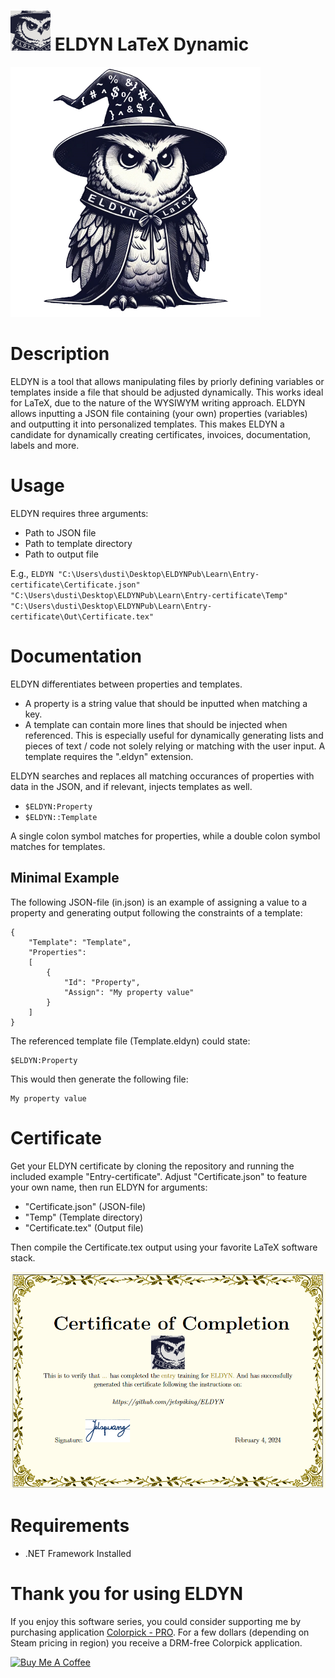 # <img src="https://raw.githubusercontent.com/jetspiking/ELDYN/main/Images/EldynFavicon.png" width="64" height="64"> ELDYN LaTeX Dynamic
<img src="https://raw.githubusercontent.com/jetspiking/ELDYN/main/Images/Eldyn.jpg" Width="400">

# Description
ELDYN is a tool that allows manipulating files by priorly defining variables or templates inside a file that should be adjusted dynamically. This works ideal for LaTeX, due to the nature of the WYSIWYM writing approach. ELDYN allows inputting a JSON file containing (your own) properties (variables) and outputting it into personalized templates. This makes ELDYN a candidate for dynamically creating certificates, invoices, documentation, labels and more.

# Usage
ELDYN requires three arguments:
- Path to JSON file
- Path to template directory
- Path to output file

E.g., ```ELDYN "C:\Users\dusti\Desktop\ELDYNPub\Learn\Entry-certificate\Certificate.json" "C:\Users\dusti\Desktop\ELDYNPub\Learn\Entry-certificate\Temp" "C:\Users\dusti\Desktop\ELDYNPub\Learn\Entry-certificate\Out\Certificate.tex"```

# Documentation
ELDYN differentiates between properties and templates.
- A property is a string value that should be inputted when matching a key.
- A template can contain more lines that should be injected when referenced. This is especially useful for dynamically generating lists and pieces of text / code not solely relying or matching with the user input. A template requires the ".eldyn" extension.

ELDYN searches and replaces all matching occurances of properties with data in the JSON, and if relevant, injects templates as well.
- ```$ELDYN:Property```
- ```$ELDYN::Template```

A single colon symbol matches for properties, while a double colon symbol matches for templates.

## Minimal Example
The following JSON-file (in.json) is an example of assigning a value to a property and generating output following the constraints of a template:
```
{
    "Template": "Template",
    "Properties": 
    [
        {
            "Id": "Property",
            "Assign": "My property value"
        }
    ]
}
```
The referenced template file (Template.eldyn) could state:
```
$ELDYN:Property
```
This would then generate the following file:
```
My property value
```

# Certificate
Get your ELDYN certificate by cloning the repository and running the included example "Entry-certificate". Adjust "Certificate.json" to feature your own name, then run ELDYN for arguments:
- "Certificate.json" (JSON-file)
- "Temp" (Template directory)
- "Certificate.tex" (Output file)

Then compile the Certificate.tex output using your favorite LaTeX software stack.

<img src="https://raw.githubusercontent.com/jetspiking/ELDYN/main/Images/Certificate.png" Width="800">

# Requirements
- .NET Framework Installed

# Thank you for using ELDYN
If you enjoy this software series, you could consider supporting me by purchasing application [Colorpick - PRO](https://store.steampowered.com/app/1388790/Colorpick__PRO). For a few dollars (depending on Steam pricing in region) you receive a DRM-free Colorpick application.

<a href="https://www.buymeacoffee.com/DustinHendriks" target="_blank"><img src="https://cdn.buymeacoffee.com/buttons/default-orange.png" alt="Buy Me A Coffee" height="41" width="174"></a>

